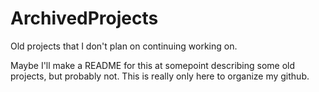 # ArchivedProjects
Old projects that I don't plan on continuing working on.


Maybe I'll make a README for this at somepoint describing some old projects, but probably not. This is really only here to organize my github.
